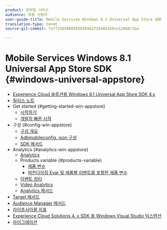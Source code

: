 ```yaml
---
product: 모바일 서비스
audience: 최종 사용자
user-guide-title: Mobile Services Windows 8.1 Universal App Store SDK
translation-type: tm+mt
source-git-commit: 7aff336586058302046a728a0b1b0ce12660c1ba

---
```



# Mobile Services Windows 8.1 Universal App Store SDK {#windows-universal-appstore}

+ [Experience Cloud 솔루션용 Windows 8.1 Universal App Store SDK 4.x](overview.md)
+ [릴리스 노트](release-notes.md)
+ Get started {#getting-started-win-appstore}
   + [시작하기](c-getting-started/c-getting-started.md)
   + [개발자 빠른 시작](c-getting-started/dev-qs.md)
+ 구성 {#config-win-appstore}
   + [구성 개요](c-configuration/c-configuration.md)
   + [Adbmobileconfig. json 구성](c-configuration/c.json.md)
   + [SDK 메서드](c-configuration/methods.md)
+ Analytics {#analytics-win-appstore}
   + [Analytics](analytics/analytics.md)
   + Products variable {#products-variable}
      + [제품 변수](analytics/products/products.md)
      + [머천다이징 Evar 및 제품별 이벤트를 포함한 제품 변수](analytics/products/products-variable-evars-events.md)
   + [이벤트 정리](analytics/event-serialization.md)
   + [Video Analytics](analytics/video-qs.md)
   + [Analytics 메서드](analytics/analytics-methods.md)
+ [Target 메서드](target/target-methods.md)
+ [Audience Manager 메서드](audiencemgmt/audience-manager-methods.md)
+ [라이프사이클 지표](metrics.md)
+ [Experience Cloud Solutions 4. x SDK 용 Windows Visual Studio 익스텐션](extensions/win-vse-4x.md)
+ [마이그레이션](migration-v3.md)

